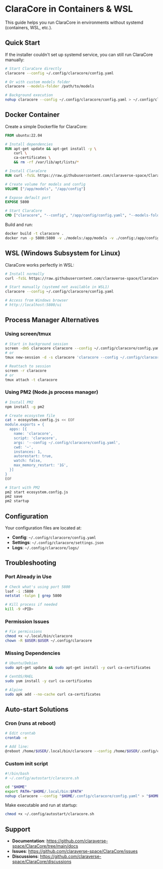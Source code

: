 # ClaraCore in Containers & WSL

This guide helps you run ClaraCore in environments without systemd (containers, WSL, etc.).

## Quick Start

If the installer couldn't set up systemd service, you can still run ClaraCore manually:

```bash
# Start ClaraCore directly
claracore --config ~/.config/claracore/config.yaml

# Or with custom models folder
claracore --models-folder /path/to/models

# Background execution
nohup claracore --config ~/.config/claracore/config.yaml > ~/.config/claracore/claracore.log 2>&1 &
```

## Docker Container

Create a simple Dockerfile for ClaraCore:

```dockerfile
FROM ubuntu:22.04

# Install dependencies
RUN apt-get update && apt-get install -y \
    curl \
    ca-certificates \
    && rm -rf /var/lib/apt/lists/*

# Install ClaraCore
RUN curl -fsSL https://raw.githubusercontent.com/claraverse-space/ClaraCore/main/scripts/install.sh | bash

# Create volume for models and config
VOLUME ["/app/models", "/app/config"]

# Expose default port
EXPOSE 5800

# Start ClaraCore
CMD ["claracore", "--config", "/app/config/config.yaml", "--models-folder", "/app/models"]
```

Build and run:
```bash
docker build -t claracore .
docker run -p 5800:5800 -v ./models:/app/models -v ./config:/app/config claracore
```

## WSL (Windows Subsystem for Linux)

ClaraCore works perfectly in WSL:

```bash
# Install normally
curl -fsSL https://raw.githubusercontent.com/claraverse-space/ClaraCore/main/scripts/install.sh | bash

# Start manually (systemd not available in WSL1)
claracore --config ~/.config/claracore/config.yaml

# Access from Windows browser
# http://localhost:5800/ui
```

## Process Manager Alternatives

### Using screen/tmux
```bash
# Start in background session
screen -dmS claracore claracore --config ~/.config/claracore/config.yaml
# or
tmux new-session -d -s claracore 'claracore --config ~/.config/claracore/config.yaml'

# Reattach to session
screen -r claracore
# or
tmux attach -t claracore
```

### Using PM2 (Node.js process manager)
```bash
# Install PM2
npm install -g pm2

# Create ecosystem file
cat > ecosystem.config.js << EOF
module.exports = {
  apps: [{
    name: 'claracore',
    script: 'claracore',
    args: '--config ~/.config/claracore/config.yaml',
    cwd: '~',
    instances: 1,
    autorestart: true,
    watch: false,
    max_memory_restart: '1G',
  }]
}
EOF

# Start with PM2
pm2 start ecosystem.config.js
pm2 save
pm2 startup
```

## Configuration

Your configuration files are located at:
- **Config**: `~/.config/claracore/config.yaml`
- **Settings**: `~/.config/claracore/settings.json`
- **Logs**: `~/.config/claracore/logs/`

## Troubleshooting

### Port Already in Use
```bash
# Check what's using port 5800
lsof -i :5800
netstat -tulpn | grep 5800

# Kill process if needed
kill -9 <PID>
```

### Permission Issues
```bash
# Fix permissions
chmod +x ~/.local/bin/claracore
chown -R $USER:$USER ~/.config/claracore
```

### Missing Dependencies
```bash
# Ubuntu/Debian
sudo apt-get update && sudo apt-get install -y curl ca-certificates

# CentOS/RHEL
sudo yum install -y curl ca-certificates

# Alpine
sudo apk add --no-cache curl ca-certificates
```

## Auto-start Solutions

### Cron (runs at reboot)
```bash
# Edit crontab
crontab -e

# Add line:
@reboot /home/$USER/.local/bin/claracore --config /home/$USER/.config/claracore/config.yaml >> /home/$USER/.config/claracore/startup.log 2>&1 &
```

### Custom init script
```bash
#!/bin/bash
# ~/.config/autostart/claracore.sh

cd "$HOME"
export PATH="$HOME/.local/bin:$PATH"
nohup claracore --config "$HOME/.config/claracore/config.yaml" > "$HOME/.config/claracore/startup.log" 2>&1 &
```

Make executable and run at startup:
```bash
chmod +x ~/.config/autostart/claracore.sh
```

## Support

- **Documentation**: https://github.com/claraverse-space/ClaraCore/tree/main/docs
- **Issues**: https://github.com/claraverse-space/ClaraCore/issues
- **Discussions**: https://github.com/claraverse-space/ClaraCore/discussions